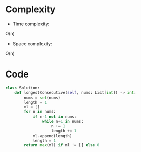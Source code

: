 # Complexity

- Time complexity:
<!-- Add your time complexity here, e.g. $$O(n)$$ -->
O(n)

- Space complexity:
<!-- Add your space complexity here, e.g. $$O(n)$$ -->
O(n)

# Code

```Python []
class Solution:
    def longestConsecutive(self, nums: List[int]) -> int:
        nums = set(nums)
        length = 1
        ml = []
        for n in nums:
            if n-1 not in nums:
                while n+1 in nums:
                    n += 1
                    length += 1
            ml.append(length)
            length = 1
        return max(ml) if ml != [] else 0

```
